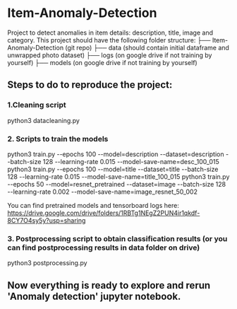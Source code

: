 # Item-Anomaly-Detection
Project to detect anomalies in item details: description, title, image and category.
This project should have the following folder structure:
├── Item-Anomaly-Detection (git repo)
├── data (should contain initial dataframe and unwrapped photo dataset)
├── logs (on google drive if not training by yourself)
├── models (on google drive if not training by yourself)

## Steps to do to reproduce the project:
### 1.Cleaning script
python3 datacleaning.py


### 2. Scripts to train the models
python3 train.py --epochs 100 --model=description --dataset=description --batch-size 128 --learning-rate 0.015 --model-save-name=desc_100_015
python3 train.py --epochs 100 --model=title --dataset=title --batch-size 128 --learning-rate 0.015 --model-save-name=title_100_015
python3 train.py --epochs 50 --model=resnet_pretrained --dataset=image --batch-size 128 --learning-rate 0.002 --model-save-name=image_resnet_50_002

You can find pretrained models and tensorboard logs here:
https://drive.google.com/drive/folders/1RBTg1NEgZ2PUN4ir1qkdf-8CY7O4sy5y?usp=sharing

### 3. Postprocessing script to obtain classification results (or you can find postprocessing results in data folder on drive)
python3 postprocessing.py


## Now everything is ready to explore and rerun 'Anomaly detection' jupyter notebook.